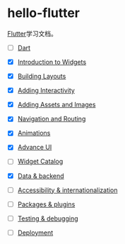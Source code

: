 # hello-flutter

[Flutter](https://flutter.dev/)学习文档。

- [ ] [Dart](./00-dart/README.md)
- [x] [Introduction to Widgets](./01-introduction-to-widgets/README.md)
- [x] [Building Layouts](./02-building-layouts/README.md)
- [x] [Adding Interactivity](./03-adding-interactivity/README.md)
- [x] [Adding Assets and Images](./04-adding-assets-and-images/README.md)
- [x] [Navigation and Routing](./05-navigation-and-routing/README.md)
- [x] [Animations](./06-animations/README.md)
- [x] [Advance UI](./07-advance-ui/README.md)
- [ ] [Widget Catalog](./08-widget-catalog/README.md)
- [x] [Data & backend](./09-data-and-backend/README.md)
- [ ] [Accessibility & internationalization](./10-accessibility-and-internationalization/README.md)
- [ ] [Packages & plugins](./11-packages-and-plugins/README.md)
- [ ] [Testing & debugging](./12-testing-and-debugging/README.md)
- [ ] [Deployment](./13-deployment/README.md)



